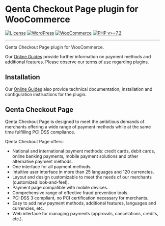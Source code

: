 # Qenta Checkout Page plugin for WooCommerce

[![License](https://img.shields.io/badge/license-GPLv2-blue.svg)](https://raw.githubusercontent.com/qenta-cee/woocommerce-wcp/master/LICENSE)
[![WordPress](https://img.shields.io/badge/WordPress-v5.7-green.svg)](https://wordpress.org/)
[![WooCommerce](https://img.shields.io/badge/WooCommerce-v5.2-green.svg)](https://www.woocommerce.com/)
[![PHP v>=7.2](https://img.shields.io/badge/php-v>=7.2-yellow.svg)](http://www.php.net)

----

Qenta Checkout Page plugin for WooCommerce. 

Our [Online Guides](https://guides.qenta.com/) provide further information on payment methods and additional features. Please observe our [terms of use](https://guides.wirecard.com/shop_plugins:info#terms_of_use) regarding plugins.

## Installation
Our [Online Guides](https://guides.wirecard.com/shop_plugins:woocommerce_wcp:start "Installation details") also provide technical documentation, installation and configuration instructions for the plugin.


## Qenta Checkout Page
Qenta Checkout Page is designed to meet the ambitious demands of merchants offering a wide range of payment methods while at the same time fulfilling PCI DSS compliance.

Qenta Checkout Page offers:
- National and international payment methods: credit cards, debit cards, online banking payments, mobile payment solutions and other alternative payment methods.
- One interface for all payment methods.
- Intuitive user interface in more than 25 languages and 120 currencies.
- Layout and design customizable to meet the needs of our merchants (customized look-and-feel).
- Payment page compatible with mobile devices.
- Comprehensive range of effective fraud prevention tools.
- PCI DSS 3 compliant, no PCI certification necessary for merchants.
- Easy to add new payment methods, additional features, languages and currencies, etc.
- Web interface for managing payments (approvals, cancelations, credits, etc.).
